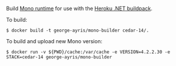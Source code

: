 Build [Mono runtime](http://www.mono-project.com/Main_Page) for use with the [Heroku .NET buildpack](https://github.com/friism/heroku-buildpack-mono).

To build:

```term
$ docker build -t george-ayris/mono-builder cedar-14/.
```

To build and upload new Mono version:

```term
$ docker run -v ${PWD}/cache:/var/cache -e VERSION=4.2.2.30 -e STACK=cedar-14 george-ayris/mono-builder
```

